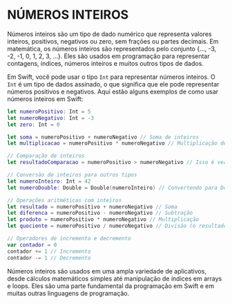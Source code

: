# NÚMEROS INTEIROS
Números inteiros são um tipo de dado numérico que representa valores inteiros, positivos, negativos ou zero, sem frações ou partes decimais. Em matemática, os números inteiros são representados pelo conjunto {..., -3, -2, -1, 0, 1, 2, 3, ...}. Eles são usados em programação para representar contagens, índices, números inteiros e muitos outros tipos de dados.

Em Swift, você pode usar o tipo `Int` para representar números inteiros. O `Int` é um tipo de dados assinado, o que significa que ele pode representar números positivos e negativos. Aqui estão alguns exemplos de como usar números inteiros em Swift:

```swift
let numeroPositivo: Int = 5
let numeroNegativo: Int = -3
let zero: Int = 0

let soma = numeroPositivo + numeroNegativo // Soma de inteiros
let multiplicacao = numeroPositivo * numeroNegativo // Multiplicação de inteiros

// Comparação de inteiros
let resultadoComparacao = numeroPositivo > numeroNegativo // Isso é verdadeiro (5 > -3)

// Conversão de inteiros para outros tipos
let numeroInteiro: Int = 42
let numeroDouble: Double = Double(numeroInteiro) // Convertendo para Double

// Operações aritméticas com inteiros
let resultado = numeroPositivo + numeroNegativo // Soma
let diferenca = numeroPositivo - numeroNegativo // Subtração
let produto = numeroPositivo * numeroNegativo // Multiplicação
let quociente = numeroPositivo / numeroNegativo // Divisão (o resultado será um número inteiro, arredondado para zero)

// Operadores de incremento e decremento
var contador = 0
contador += 1 // Incremento
contador -= 1 // Decremento
```

Números inteiros são usados em uma ampla variedade de aplicativos, desde cálculos matemáticos simples até manipulação de índices em arrays e loops. Eles são uma parte fundamental da programação em Swift e em muitas outras linguagens de programação.